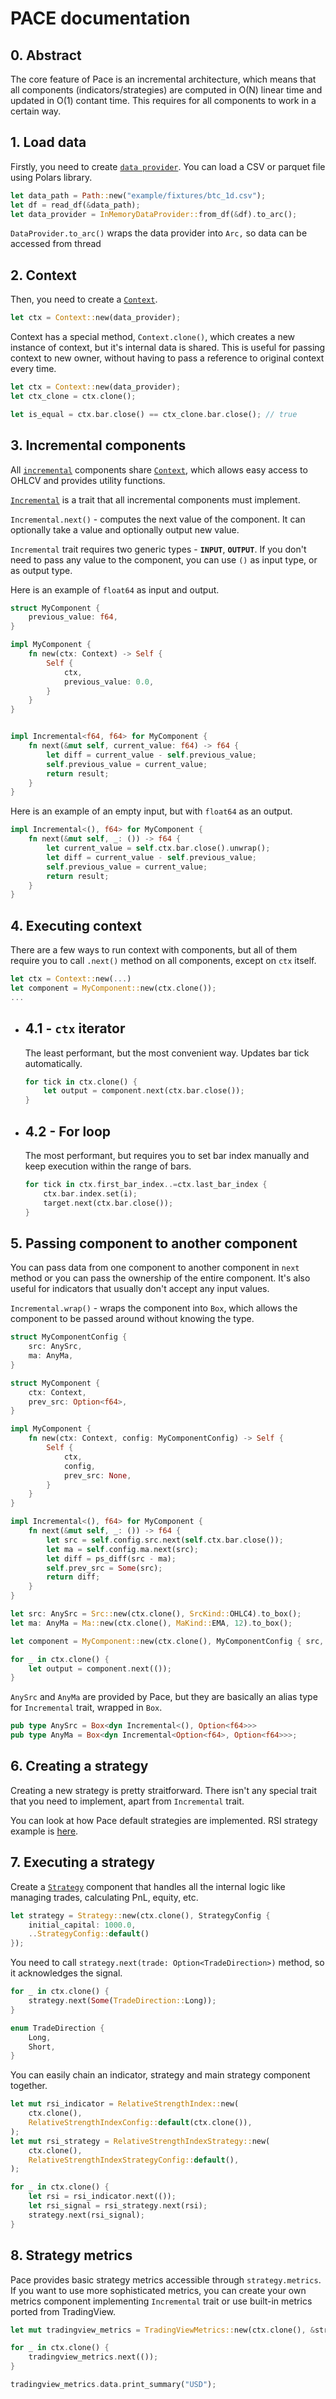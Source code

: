 # **PACE** documentation

## 0. Abstract

The core feature of Pace is an incremental architecture, which means that all components (indicators/strategies) are computed in O(N) linear time and updated in O(1) contant time. This requires for all components to work in a certain way.

## 1. Load data

Firstly, you need to create [`data provider`](/pace/src/core/data_provider.rs). You can load a CSV or parquet file using Polars library.

```rust
let data_path = Path::new("example/fixtures/btc_1d.csv");
let df = read_df(&data_path);
let data_provider = InMemoryDataProvider::from_df(&df).to_arc();
```

`DataProvider.to_arc()` wraps the data provider into `Arc,` so data can be accessed from thread

## 2. Context

Then, you need to create a [`Context`](/pace/src/core/context.rs).

```rust
let ctx = Context::new(data_provider);
```

Context has a special method, `Context.clone()`, which creates a new instance of context, but it's internal data is shared. This is useful for passing context to new owner, without having to pass a reference to original context every time.

```rust
let ctx = Context::new(data_provider);
let ctx_clone = ctx.clone();

let is_equal = ctx.bar.close() == ctx_clone.bar.close(); // true
```

## 3. Incremental components

All [`incremental`](/pace/src/core/incremental.rs) components share [`Context`](/pace/src/core/context.rs), which allows easy access to OHLCV and provides utility functions.

[`Incremental`](/pace/src/core/incremental.rs) is a trait that all incremental components must implement.

`Incremental.next()` - computes the next value of the component. It can optionally take a value and optionally output new value.

`Incremental` trait requires two generic types - **`INPUT`**, **`OUTPUT`**. If you don't need to pass any value to the component, you can use `()` as input type, or as output type.

Here is an example of `float64` as input and output.

```rust
struct MyComponent {
    previous_value: f64,
}

impl MyComponent {
    fn new(ctx: Context) -> Self {
        Self {
            ctx,
            previous_value: 0.0,
        }
    }
}


impl Incremental<f64, f64> for MyComponent {
    fn next(&mut self, current_value: f64) -> f64 {
        let diff = current_value - self.previous_value;
        self.previous_value = current_value;
        return result;
    }
}
```

Here is an example of an empty input, but with `float64` as an output.

```rust
impl Incremental<(), f64> for MyComponent {
    fn next(&mut self, _: ()) -> f64 {
        let current_value = self.ctx.bar.close().unwrap();
        let diff = current_value - self.previous_value;
        self.previous_value = current_value;
        return result;
    }
}
```

## 4. Executing context

There are a few ways to run context with components, but all of them require you to call `.next()` method on all components, except on `ctx` itself.

```rust
let ctx = Context::new(...)
let component = MyComponent::new(ctx.clone());
...
```

- ## 4.1 - `ctx` iterator

  The least performant, but the most convenient way. Updates bar tick automatically.

  ```rust
  for tick in ctx.clone() {
      let output = component.next(ctx.bar.close());
  }
  ```

- ## 4.2 - For loop

  The most performant, but requires you to set bar index manually and keep execution within the range of bars.

  ```rust
  for tick in ctx.first_bar_index..=ctx.last_bar_index {
      ctx.bar.index.set(i);
      target.next(ctx.bar.close());
  }
  ```

## 5. Passing component to another component

You can pass data from one component to another component in `next` method or you can pass the ownership of the entire component. It's also useful for indicators that usually don't accept any input values.

`Incremental.wrap()` - wraps the component into `Box`, which allows the component to be passed around without knowing the type.

```rust
struct MyComponentConfig {
    src: AnySrc,
    ma: AnyMa,
}

struct MyComponent {
    ctx: Context,
    prev_src: Option<f64>,
}

impl MyComponent {
    fn new(ctx: Context, config: MyComponentConfig) -> Self {
        Self {
            ctx,
            config,
            prev_src: None,
        }
    }
}

impl Incremental<(), f64> for MyComponent {
    fn next(&mut self, _: ()) -> f64 {
        let src = self.config.src.next(self.ctx.bar.close());
        let ma = self.config.ma.next(src);
        let diff = ps_diff(src - ma);
        self.prev_src = Some(src);
        return diff;
    }
}
```

```rust
let src: AnySrc = Src::new(ctx.clone(), SrcKind::OHLC4).to_box();
let ma: AnyMa = Ma::new(ctx.clone(), MaKind::EMA, 12).to_box();

let component = MyComponent::new(ctx.clone(), MyComponentConfig { src, ma });

for _ in ctx.clone() {
    let output = component.next(());
}
```

`AnySrc` and `AnyMa` are provided by Pace, but they are basically an alias type for `Incremental` trait, wrapped in `Box`.

```rust
pub type AnySrc = Box<dyn Incremental<(), Option<f64>>>
pub type AnyMa = Box<dyn Incremental<Option<f64>, Option<f64>>>;
```

## 6. Creating a strategy

Creating a new strategy is pretty straitforward. There isn't any special trait that you need to implement, apart from `Incremental` trait.

You can look at how Pace default strategies are implemented. RSI strategy example is [here](/pace/src/content/relative_strength_index.rs).

## 7. Executing a strategy

Create a [`Strategy`](/pace/src/strategy/strategy.rs) component that handles all the internal logic like managing trades, calculating PnL, equity, etc.

```rust
let strategy = Strategy::new(ctx.clone(), StrategyConfig {
    initial_capital: 1000.0,
    ..StrategyConfig::default()
});
```

You need to call `strategy.next(trade: Option<TradeDirection>)` method, so it acknowledges the signal.

```rust
for _ in ctx.clone() {
    strategy.next(Some(TradeDirection::Long));
}
```

```rust
enum TradeDirection {
    Long,
    Short,
}
```

You can easily chain an indicator, strategy and main strategy component together.

```rust
let mut rsi_indicator = RelativeStrengthIndex::new(
    ctx.clone(),
    RelativeStrengthIndexConfig::default(ctx.clone()),
);
let mut rsi_strategy = RelativeStrengthIndexStrategy::new(
    ctx.clone(),
    RelativeStrengthIndexStrategyConfig::default(),
);

for _ in ctx.clone() {
    let rsi = rsi_indicator.next(());
    let rsi_signal = rsi_strategy.next(rsi);
    strategy.next(rsi_signal);
}
```

## 8. Strategy metrics

Pace provides basic strategy metrics accessible through `strategy.metrics`. If you want to use more sophisticated metrics, you can create your own metrics component implementing `Incremental` trait or use built-in metrics ported from TradingView.

```rust
let mut tradingview_metrics = TradingViewMetrics::new(ctx.clone(), &strategy, TradingViewMetricsConfig::default());

for _ in ctx.clone() {
    tradingview_metrics.next(());
}

tradingview_metrics.data.print_summary("USD");
```
